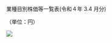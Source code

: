 業種目別株価等一覧表(令和４年 $3.4$ 月分)

（単位：円）

![](https://www.nta.go.jp/tmp/76fe7a8e-d05c-4599-9b44-c4a1031da33d/images/4b6bedd4e9ff98399c4213c8444fe391bb42d89b2bf51a220dd6b22410d5dc60.jpg)